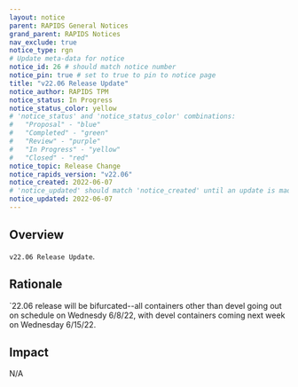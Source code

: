 ```yaml
---
layout: notice
parent: RAPIDS General Notices
grand_parent: RAPIDS Notices
nav_exclude: true
notice_type: rgn
# Update meta-data for notice
notice_id: 26 # should match notice number
notice_pin: true # set to true to pin to notice page
title: "v22.06 Release Update"
notice_author: RAPIDS TPM
notice_status: In Progress
notice_status_color: yellow
# 'notice_status' and 'notice_status_color' combinations:
#   "Proposal" - "blue"
#   "Completed" - "green"
#   "Review" - "purple"
#   "In Progress" - "yellow"
#   "Closed" - "red"
notice_topic: Release Change
notice_rapids_version: "v22.06"
notice_created: 2022-06-07
# 'notice_updated' should match 'notice_created' until an update is made
notice_updated: 2022-06-07
---
```


## Overview

`v22.06 Release Update`.

## Rationale

`22.06 release will be bifurcated--all containers other than devel going out on schedule on Wednesdy 6/8/22, with devel containers coming next week on Wednesday 6/15/22.

## Impact

N/A